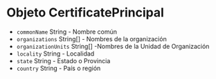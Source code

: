 # Objeto CertificatePrincipal

* `commonName` String - Nombre común
* `organizations` String[] - Nombres de la organización
* `organizationUnits` String[] -Nombres de la Unidad de Organización
* `locality` String - Localidad
* `state` String - Estado o Provincia
* `country` String - País o región